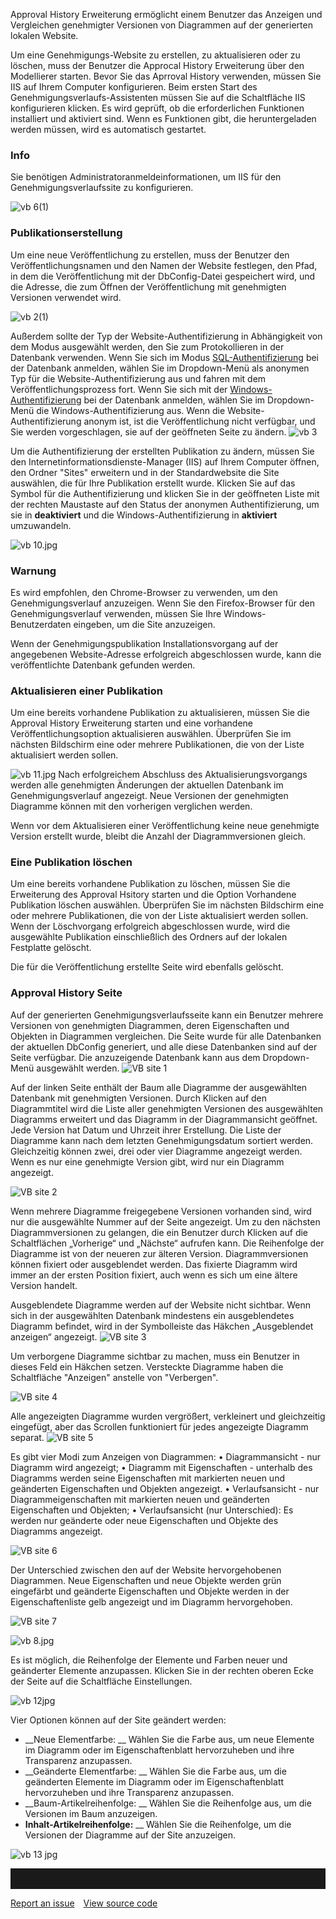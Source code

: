 
Approval History Erweiterung ermöglicht einem Benutzer das Anzeigen und Vergleichen genehmigter Versionen von Diagrammen auf der generierten lokalen Website.

Um eine Genehmigungs-Website zu erstellen, zu aktualisieren oder zu löschen, muss der Benutzer die Approcal History Erweiterung über den Modellierer starten.
Bevor Sie das Aprroval History verwenden, müssen Sie IIS auf Ihrem Computer konfigurieren. Beim ersten Start des Genehmigungsverlaufs-Assistenten müssen Sie auf die Schaltfläche IIS konfigurieren klicken. Es wird geprüft, ob die erforderlichen Funktionen installiert und aktiviert sind. Wenn es Funktionen gibt, die heruntergeladen werden müssen, wird es automatisch gestartet.

<div class="Info">
  <h3>Info</h3>
   Sie benötigen Administratoranmeldeinformationen, um IIS für den Genehmigungsverlaufssite zu konfigurieren.
</div>

![vb 6(1)](//images.ctfassets.net/6mz8d8cle1nl/F9D4sKpOPFVgHd6TFUz6B/ccca18322fae6e651521b2b4f8ff9277/vb_6_1_.jpg)

### Publikationserstellung

Um eine neue Veröffentlichung zu erstellen, muss der Benutzer den Veröffentlichungsnamen und den Namen der Website festlegen, den Pfad, in dem die Veröffentlichung mit der DbConfig-Datei gespeichert wird, und die Adresse, die zum Öffnen der Veröffentlichung mit genehmigten Versionen verwendet wird.

![vb 2(1)](//images.ctfassets.net/6mz8d8cle1nl/2eQhpWS1qT8uJDrvufyppG/083321d09b8261e715adf0f8182e36bb/vb_2_1_.jpg)

Außerdem sollte der Typ der Website-Authentifizierung in Abhängigkeit von dem Modus ausgewählt werden, den Sie zum Protokollieren in der Datenbank verwenden. 
Wenn Sie sich im Modus [SQL-Authentifizierung](login-als-sql-server-benutzer) bei der Datenbank anmelden, wählen Sie im Dropdown-Menü als anonymen Typ für die Website-Authentifizierung aus und fahren mit dem Veröffentlichungsprozess fort.
Wenn Sie sich mit der [Windows-Authentifizierung](login-als-windows-benutzer) bei der Datenbank anmelden, wählen Sie im Dropdown-Menü die Windows-Authentifizierung aus. Wenn die Website-Authentifizierung anonym ist, ist die Veröffentlichung nicht verfügbar, und Sie werden vorgeschlagen, sie auf der geöffneten Seite zu ändern.
![vb 3](//images.ctfassets.net/6mz8d8cle1nl/2c0oFtPQorzzMtgNtts1so/199a047f8a8a4d81dee3bd0c87bb8ed5/vb_3.jpg)
 
Um die Authentifizierung der erstellten Publikation zu ändern, müssen Sie den Internetinformationsdienste-Manager (IIS) auf Ihrem Computer öffnen, den Ordner "Sites" erweitern und in der Standardwebsite die Site auswählen, die für Ihre Publikation erstellt wurde. Klicken Sie auf das Symbol für die Authentifizierung und klicken Sie in der geöffneten Liste mit der rechten Maustaste auf den Status der anonymen Authentifizierung, um sie in __deaktiviert__ und die Windows-Authentifizierung in __aktiviert__ umzuwandeln. 

![vb 10.jpg](//images.ctfassets.net/6mz8d8cle1nl/4ZyL5o3I8jJaBL5jdx5E1T/1710b328770c6158ab82db1c2c579642/vb_10.jpg.png)

<div class="warning">
  <h3>Warnung</h3> 
 Es wird empfohlen, den Chrome-Browser zu verwenden, um den Genehmigungsverlauf anzuzeigen. Wenn Sie den Firefox-Browser für den Genehmigungsverlauf verwenden, müssen Sie Ihre Windows-Benutzerdaten eingeben, um die Site anzuzeigen.
  </div>

Wenn der Genehmigungspublikation Installationsvorgang auf der angegebenen Website-Adresse erfolgreich abgeschlossen wurde, kann die veröffentlichte Datenbank gefunden werden.

### Aktualisieren einer Publikation

Um eine bereits vorhandene Publikation zu aktualisieren, müssen Sie die Approval History Erweiterung starten und eine vorhandene Veröffentlichungsoption aktualisieren auswählen. Überprüfen Sie im nächsten Bildschirm eine oder mehrere Publikationen, die von der Liste aktualisiert werden sollen.

![vb 11.jpg](//images.ctfassets.net/6mz8d8cle1nl/2nzpMiDeD63QTmOTVB7bKF/f5edb23b2cc1c0d09180b171466f2f64/vb_11.jpg.png)
Nach erfolgreichem Abschluss des Aktualisierungsvorgangs werden alle genehmigten Änderungen der aktuellen Datenbank im Genehmigungsverlauf angezeigt. Neue Versionen der genehmigten Diagramme können mit den vorherigen verglichen werden.

<div class="info">
Wenn vor dem Aktualisieren einer Veröffentlichung keine neue genehmigte Version erstellt wurde, bleibt die Anzahl der Diagrammversionen gleich.
  </div>
 
  
### Eine Publikation löschen  

Um eine bereits vorhandene Publikation zu löschen, müssen Sie die Erweiterung des Approval Hsitory starten und die Option Vorhandene Publikation löschen auswählen. Überprüfen Sie im nächsten Bildschirm eine oder mehrere Publikationen, die von der Liste aktualisiert werden sollen. Wenn der Löschvorgang erfolgreich abgeschlossen wurde, wird die ausgewählte Publikation einschließlich des Ordners auf der lokalen Festplatte gelöscht.

<div class="info">
  Die für die Veröffentlichung erstellte Seite wird ebenfalls gelöscht.
  </div>

### Approval History Seite
Auf der generierten Genehmigungsverlaufsseite kann ein Benutzer mehrere Versionen von genehmigten Diagrammen, deren Eigenschaften und Objekten in Diagrammen vergleichen. Die Seite wurde für alle Datenbanken der aktuellen DbConfig generiert, und alle diese Datenbanken sind auf der Seite verfügbar.
Die anzuzeigende Datenbank kann aus dem Dropdown-Menü ausgewählt werden.
![VB site 1](//images.ctfassets.net/6mz8d8cle1nl/2bnp9B9w1EwXWs6WOH8NIp/6c8bdf5412e401e039492a56584b95b0/VB_site_1.jpg)

Auf der linken Seite enthält der Baum alle Diagramme der ausgewählten Datenbank mit genehmigten Versionen. Durch Klicken auf den Diagrammtitel wird die Liste aller genehmigten Versionen des ausgewählten Diagramms erweitert und das Diagramm in der Diagrammansicht geöffnet. Jede Version hat Datum und Uhrzeit ihrer Erstellung. Die Liste der Diagramme kann nach dem letzten Genehmigungsdatum sortiert werden.
Gleichzeitig können zwei, drei oder vier Diagramme angezeigt werden. Wenn es nur eine genehmigte Version gibt, wird nur ein Diagramm angezeigt.

![VB site 2](//images.ctfassets.net/6mz8d8cle1nl/3Bh3yKHEN8azRqVbz8fTIX/02d6e34426741098e6bacb3d3bd5a3e9/VB_site_2.jpg)
 
Wenn mehrere Diagramme freigegebene Versionen vorhanden sind, wird nur die ausgewählte Nummer auf der Seite angezeigt. Um zu den nächsten Diagrammversionen zu gelangen, die ein Benutzer durch Klicken auf die Schaltflächen „Vorherige“ und „Nächste“ aufrufen kann. Die Reihenfolge der Diagramme ist von der neueren zur älteren Version. Diagrammversionen können fixiert oder ausgeblendet werden. Das fixierte Diagramm wird immer an der ersten Position fixiert, auch wenn es sich um eine ältere Version handelt.



Ausgeblendete Diagramme werden auf der Website nicht sichtbar. Wenn sich in der ausgewählten Datenbank mindestens ein ausgeblendetes Diagramm befindet, wird in der Symbolleiste das Häkchen „Ausgeblendet anzeigen“ angezeigt.
![VB site 3](//images.ctfassets.net/6mz8d8cle1nl/5JOAtQfSYdFxzu7Em7Cm8w/7fa72cef05f1108463c6557f6fef9ae4/VB_site_3.jpg)

Um verborgene Diagramme sichtbar zu machen, muss ein Benutzer in dieses Feld ein Häkchen setzen. Versteckte Diagramme haben die Schaltfläche "Anzeigen" anstelle von "Verbergen".

![VB site 4](//images.ctfassets.net/6mz8d8cle1nl/7mhZIW212mvJhnfhayoRxb/5547df8f71eb5bd7e0c3f10677191b13/VB_site_4.jpg)

Alle angezeigten Diagramme wurden vergrößert, verkleinert und gleichzeitig eingefügt, aber das Scrollen funktioniert für jedes angezeigte Diagramm separat.
![VB site 5](//images.ctfassets.net/6mz8d8cle1nl/2k1bl0EfVbbYguBuQxkyxs/33df7f0f12868e44520171a1c4a4d3b9/VB_site_5.jpg)

Es gibt vier Modi zum Anzeigen von Diagrammen:
• Diagrammansicht - nur Diagramm wird angezeigt;
• Diagramm mit Eigenschaften - unterhalb des Diagramms werden seine Eigenschaften mit markierten neuen und geänderten Eigenschaften und Objekten angezeigt.
• Verlaufsansicht - nur Diagrammeigenschaften mit markierten neuen und geänderten Eigenschaften und Objekten;
• Verlaufsansicht (nur Unterschied): Es werden nur geänderte oder neue Eigenschaften und Objekte des Diagramms angezeigt.

![VB site 6](//images.ctfassets.net/6mz8d8cle1nl/3S5FpZd6CTuGyDiOzkGm2n/8585e39c2282fd62eed6027f1f011b4f/VB_site_6.jpg)
 

Der Unterschied zwischen den auf der Website hervorgehobenen Diagrammen. Neue Eigenschaften und neue Objekte werden grün eingefärbt und geänderte Eigenschaften und Objekte werden in der Eigenschaftenliste gelb angezeigt und im Diagramm hervorgehoben.

![VB site 7](//images.ctfassets.net/6mz8d8cle1nl/3qtna638bua1QUuCmSf2rI/8c980f0ea2ef7d99283bbda5ff737cea/VB_site_7.jpg)

![vb 8.jpg](//images.ctfassets.net/6mz8d8cle1nl/5WTYkFHozJ08iCIHH54ecj/dc0bdf49e4acf05cad1252c078bfa4a8/vb_8.jpg.png)

Es ist möglich, die Reihenfolge der Elemente und Farben neuer und geänderter Elemente anzupassen. Klicken Sie in der rechten oberen Ecke der Seite auf die Schaltfläche Einstellungen.

![vb 12jpg](//images.ctfassets.net/6mz8d8cle1nl/6vlF5aTSkIc3Q83FVTdxJE/2ca0d13ce8c455768ba3b3686c405e59/vb_12jpg.png)

Vier Optionen können auf der Site geändert werden:
- __Neue Elementfarbe: __ Wählen Sie die Farbe aus, um neue Elemente im Diagramm oder im Eigenschaftenblatt hervorzuheben und ihre Transparenz anzupassen.
- __Geänderte Elementfarbe: __ Wählen Sie die Farbe aus, um die geänderten Elemente im Diagramm oder im Eigenschaftenblatt hervorzuheben und ihre Transparenz anzupassen.
- __Baum-Artikelreihenfolge: __ Wählen Sie die Reihenfolge aus, um die Versionen im Baum anzuzeigen.
- __Inhalt-Artikelreihenfolge:__ __ Wählen Sie die Reihenfolge, um die Versionen der Diagramme auf der Site anzuzeigen.

![vb 13 jpg](//images.ctfassets.net/6mz8d8cle1nl/4CGFcMUOKaMfvnNcP1eReY/482cf383869577d507ea456d7c62cccb/vb_13_jpg.png)



<hr style="padding-top:2rem" />
<a href="https://github.com/process4/docs/issues" target="_blank" class="bgw btn btn-primary btn-lg shadow-sm">Report an issue</a>
<a href="https://github.com/process4/docs" target="_blank" class="bgw btn btn-primary btn-lg shadow-sm" style="margin-left:10px;">View source code</a>